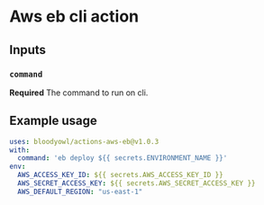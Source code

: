 # Aws eb cli action

## Inputs

### `command`

**Required** The command to run on cli.

## Example usage

```YAML
uses: bloodyowl/actions-aws-eb@v1.0.3
with:
  command: 'eb deploy ${{ secrets.ENVIRONMENT_NAME }}'
env:
  AWS_ACCESS_KEY_ID: ${{ secrets.AWS_ACCESS_KEY_ID }}
  AWS_SECRET_ACCESS_KEY: ${{ secrets.AWS_SECRET_ACCESS_KEY }}
  AWS_DEFAULT_REGION: "us-east-1"
```
